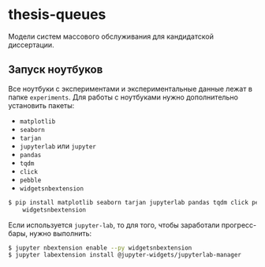# thesis-queues

Модели систем массового обслуживания для кандидатской диссертации.


## Запуск ноутбуков

Все ноутбуки с экспериментами и экспериментальные данные лежат в папке
`experiments`. Для работы с ноутбуками нужно дополнительно установить пакеты:

- `matplotlib`
- `seaborn`
- `tarjan`
- `jupyterlab` или `jupyter`
- `pandas`
- `tqdm`
- `click`
- `pebble`
- `widgetsnbextension`

```bash
$ pip install matplotlib seaborn tarjan jupyterlab pandas tqdm click pebble \
    widgetsnbextension
```

Если используется `jupyter-lab`, то для того, чтобы заработали прогресс-бары,
нужно выполнить:

```bash
$ jupyter nbextension enable --py widgetsnbextension
$ jupyter labextension install @jupyter-widgets/jupyterlab-manager
```
